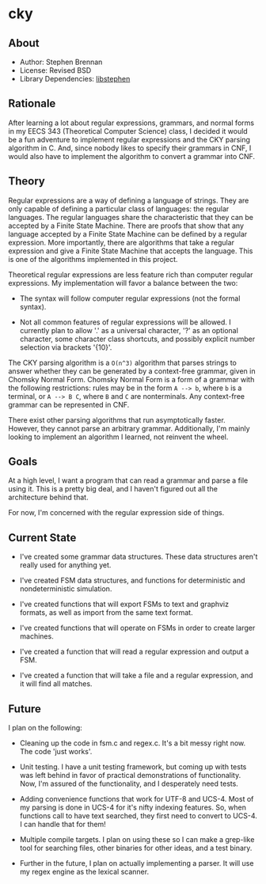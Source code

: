 # cky

## About

- Author: Stephen Brennan
- License: Revised BSD
- Library Dependencies: [libstephen](https://github.com/brenns10/libstephen)

## Rationale

After learning a lot about regular expressions, grammars, and normal forms in my
EECS 343 (Theoretical Computer Science) class, I decided it would be a fun
adventure to implement regular expressions and the CKY parsing algorithm in C.
And, since nobody likes to specify their grammars in CNF, I would also have to
implement the algorithm to convert a grammar into CNF.

## Theory

Regular expressions are a way of defining a language of strings.  They are only
capable of defining a particular class of languages: the regular languages.  The
regular languages share the characteristic that they can be accepted by a Finite
State Machine.  There are proofs that show that any language accepted by a
Finite State Machine can be defined by a regular expression.  More importantly,
there are algorithms that take a regular expression and give a Finite State
Machine that accepts the language.  This is one of the algorithms implemented in
this project.

Theoretical regular expressions are less feature rich than computer regular
expressions.  My implementation will favor a balance between the two:

- The syntax will follow computer regular expressions (not the formal syntax).

- Not all common features of regular expressions will be allowed.  I currently
  plan to allow '.' as a universal character, '?' as an optional character, some
  character class shortcuts, and possibly explicit number selection via brackets
  '{10}'.

The CKY parsing algorithm is a `O(n^3)` algorithm that parses strings to answer
whether they can be generated by a context-free grammar, given in Chomsky Normal
Form.  Chomsky Normal Form is a form of a grammar with the following
restrictions: rules may be in the form `A --> b`, where `b` is a terminal, or `A
--> B C`, where `B` and `C` are nonterminals.  Any context-free grammar can be
represented in CNF.

There exist other parsing algorithms that run asymptotically faster.  However,
they cannot parse an arbitrary grammar.  Additionally, I'm mainly looking to
implement an algorithm I learned, not reinvent the wheel.

## Goals

At a high level, I want a program that can read a grammar and parse a file using
it.  This is a pretty big deal, and I haven't figured out all the architecture
behind that.

For now, I'm concerned with the regular expression side of things.

## Current State

- I've created some grammar data structures.  These data structures aren't
  really used for anything yet.

- I've created FSM data structures, and functions for deterministic and
  nondeterministic simulation.

- I've created functions that will export FSMs to text and graphviz formats, as
  well as import from the same text format.

- I've created functions that will operate on FSMs in order to create larger
  machines.

- I've created a function that will read a regular expression and output a FSM.

- I've created a function that will take a file and a regular expression, and it
  will find all matches.

## Future

I plan on the following:

- Cleaning up the code in fsm.c and regex.c.  It's a bit messy right now.  The
  code 'just works'.

- Unit testing.  I have a unit testing framework, but coming up with tests was
  left behind in favor of practical demonstrations of functionality.  Now, I'm
  assured of the functionality, and I desperately need tests.

- Adding convenience functions that work for UTF-8 and UCS-4.  Most of my
  parsing is done in UCS-4 for it's nifty indexing features.  So, when functions
  call to have text searched, they first need to convert to UCS-4.  I can handle
  that for them!

- Multiple compile targets.  I plan on using these so I can make a grep-like
  tool for searching files, other binaries for other ideas, and a test binary.

- Further in the future, I plan on actually implementing a parser.  It will use
  my regex engine as the lexical scanner.
